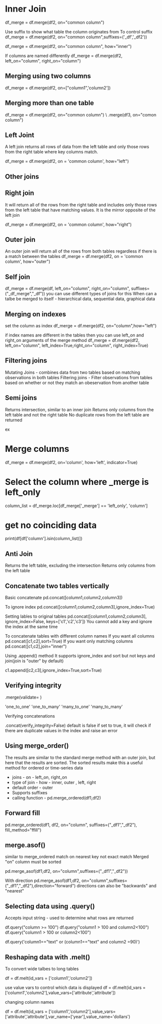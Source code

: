 # Inner Join

df_merge = df.merge(df2, on="common column")

Use suffix to show what table the column originates from
To control suffix
df_merge = df.merge(df2, on="common column",suffixes=('_df','_df2'))

df_merge = df.merge(df2, on="common column", how="inner")

If columns are named differently
df_merge = df.merge(df2, left_on="column", right_on="column")


## Merging using two columns

df_merge = df.merge(df2, on=["column1",'column2'])


## Merging more than one table

df_merge = df.merge(df2, on="common column") \ .merge(df3, on="comon column")

## Left Joint

A left join returns all rows of data from the left table and only those rows from the right table where key columns match.

df_merge = df.merge(df2, on = 'common column', how="left")

## Other joins

## Right join 
 It will return all of the rows from the right table and includes only those rows from the left table that have matching values. It is the mirror opposite of the left join

 df_merge = df.merge(df2, on = 'common column', how="right")


## Outer join
 An outer join will return all of the rows from both tables regardless if there is a match between the tables
 df_merge = df.merge(df2, on = 'common column', how="outer")


## Self join
df_merge = df.merge(df, left_on="column", right_on="column", suffixes=("_df_merge","_df"))
you can use different types of joins for this
When can a talbe be merged to itself - hierarchical data, sequential data, graphical data

## Merging on indexes

set the column as index
df_merge = df.merge(df2, on="column",how="left")

if index names are different in the tables then you can use left_on and right_on arguments of the merge method
df_merge = df.merge(df2, left_on="column", left_index=True,right_on="column", right_index=True)

## Filtering joins

Mutating Joins - combines data from two tables based on matching observations in both tables
Filtering joins - Filter observations from tables based on whether or not they match an obeservation from another table

## Semi joins

Returns intersection, similar to an inner join
Returns only columns from the left table and not the right table
No duplicate rows from the left table are returned

ex
# Merge columns
df_merge = df.merge(df2, on='column', 
                                 how='left', indicator=True)

# Select the column where _merge is left_only
column_list = df_merge.loc[df_merge['_merge'] == 'left_only', 'column']

# get no coinciding data
print(df[df['column'].isin(column_list)])

## Anti Join
Returns the left table, excluding the intersection
Returns only columns from the left table

## Concatenate two tables vertically

Basic concatenate
pd.concat([column1,column2,column3])

To ignore index
pd.concat([column1,column2,column3],ignore_index=True)

Setting lables to original tables
pd.concat([column1,column2,column3],
           ignore_index=False,
           keys=['c1','c2','c3'])
You cannot add a key and ignore the index at the same time

To concatenate tables with different column names 
If you want all columns
pd.concat([c1,c2],sort=True)
If you want only matching columns
pd.concat([c1,c2],join="inner")

Using .append() method
It supports ignore_index and sort 
but not keys and join(join is "outer" by default)

c1.append([c2,c3],ignore_index=True,sort=True)

## Verifying integrity

.merge(validate=        )

'one_to_one'
'one_to_many'
'many_to_one'
'many_to_many'

Verifying concatenations

.concat(verify_integrity=False)
default is false
if set to true, it will check if there are duplicate values in the index and raise an error

## Using merge_order()
The results are similar to the standard merge method with an outer join, but here that the results are sorted. The sorted results make this a useful method for ordered or time-series data

* joins - on - left_on, right_on
* type of join - how - inner, outer , left, right
* default order - outer
* Supports suffixes
* calling function - pd.merge_ordered(df1,df2)

## Forward fill
pd.merge_ordered(df1, df2, on="column", suffixes=("_df1","_df2"), fill_method="ffill")

## merge.asof()
similar to merge_ordered
match on nearest key not exact match
Merged "on" column must be sorted

pd.merge_asof(df1,df2, on="column",suffixes=("_df1","_df2"))

With direction
pd.merge_asof(df1,df2, on="column",suffixes=("_df1","_df2"),direction="forward")
directions can also be "backwards" and "nearest"

## Selecting data using .query()

Accepts input string - used to determine what rows are returned

df.query("column >= 100")
df.query("column1 > 100 and column2<100")
df.query("column1 > 100 or column2<100")

df.query('column1=="text" or (column1=="text" and column2 =90)')

## Reshaping data with .melt()

To convert wide talbes to long tables

df = df.melt(id_vars = ['column1','column2'])

use value vars to control which data is displayed
df = df.melt(id_vars = ['column1','column2'],value_vars=['attribute','attribute'])

changing column names

df = df.melt(id_vars = ['column1','column2'],value_vars=['attribute','attribute'],var_name=['year'],value_name='dollars')
